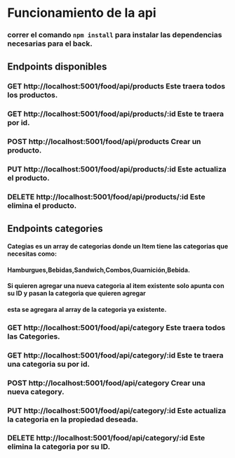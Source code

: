 # Funcionamiento de la api

### correr el comando ``npm install`` para instalar las dependencias necesarias para el back.

## Endpoints disponibles

### GET http://localhost:5001/food/api/products  Este traera todos los productos.
### GET http://localhost:5001/food/api/products/:id Este te traera por id.
### POST http://localhost:5001/food/api/products Crear un producto.
### PUT http://localhost:5001/food/api/products/:id Este actualiza el producto.
### DELETE http://localhost:5001/food/api/products/:id Este elimina el producto.


## Endpoints categories
#### Categias es un array de categorias donde un Item tiene las categorias que necesitas como:
#### Hamburgues,Bebidas,Sandwich,Combos,Guarnición,Bebida.
#### Si quieren agregar una nueva categoria al item existente solo apunta con su ID y pasan la categoria que quieren agregar
#### esta se agregara al array de la categoria ya existente.
###
### GET http://localhost:5001/food/api/category  Este traera todos las Categories.
### GET http://localhost:5001/food/api/category/:id Este te traera una categoria su por id.
### POST http://localhost:5001/food/api/category Crear una nueva category.
### PUT http://localhost:5001/food/api/category/:id Este actualiza la categoria en la propiedad deseada.
### DELETE http://localhost:5001/food/api/category/:id Este elimina la categoria por su ID.